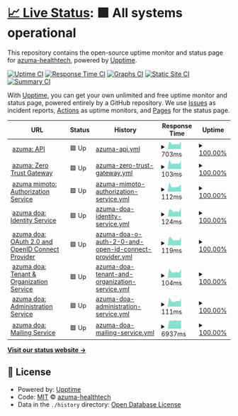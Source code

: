 # [📈 Live Status](https://status.dev.azuma-health.tech): <!--live status--> **🟩 All systems operational**

This repository contains the open-source uptime monitor and status page for [azuma-healthtech](https://status.dev.azuma-health.tech), powered by [Upptime](https://github.com/upptime/upptime).

[![Uptime CI](https://github.com/azuma-healthtech/uptime-dev/workflows/Uptime%20CI/badge.svg)](https://github.com/azuma-healthtech/uptime-dev/actions?query=workflow%3A%22Uptime+CI%22)
[![Response Time CI](https://github.com/azuma-healthtech/uptime-dev/workflows/Response%20Time%20CI/badge.svg)](https://github.com/azuma-healthtech/uptime-dev/actions?query=workflow%3A%22Response+Time+CI%22)
[![Graphs CI](https://github.com/azuma-healthtech/uptime-dev/workflows/Graphs%20CI/badge.svg)](https://github.com/azuma-healthtech/uptime-dev/actions?query=workflow%3A%22Graphs+CI%22)
[![Static Site CI](https://github.com/azuma-healthtech/uptime-dev/workflows/Static%20Site%20CI/badge.svg)](https://github.com/azuma-healthtech/uptime-dev/actions?query=workflow%3A%22Static+Site+CI%22)
[![Summary CI](https://github.com/azuma-healthtech/uptime-dev/workflows/Summary%20CI/badge.svg)](https://github.com/azuma-healthtech/uptime-dev/actions?query=workflow%3A%22Summary+CI%22)

With [Upptime](https://upptime.js.org), you can get your own unlimited and free uptime monitor and status page, powered entirely by a GitHub repository. We use [Issues](https://github.com/azuma-healthtech/uptime-dev/issues) as incident reports, [Actions](https://github.com/azuma-healthtech/uptime-dev/actions) as uptime monitors, and [Pages](https://status.dev.azuma-health.tech) for the status page.

<!--start: status pages-->
<!-- This summary is generated by Upptime (https://github.com/upptime/upptime) -->
<!-- Do not edit this manually, your changes will be overwritten -->
<!-- prettier-ignore -->
| URL | Status | History | Response Time | Uptime |
| --- | ------ | ------- | ------------- | ------ |
| <img alt="" src="https://icons.duckduckgo.com/ip3/develop.azuma-health.tech.ico" height="13"> [azuma: API](https://develop.azuma-health.tech/health/doa-gateway) | 🟩 Up | [azuma-api.yml](https://github.com/azuma-healthtech-public/uptime-dev/commits/HEAD/history/azuma-api.yml) | <details><summary><img alt="Response time graph" src="./graphs/azuma-api/response-time-week.png" height="20"> 703ms</summary><br><a href="https://status.dev.azuma-health.tech/history/azuma-api"><img alt="Response time 9604" src="https://img.shields.io/endpoint?url=https%3A%2F%2Fraw.githubusercontent.com%2Fazuma-healthtech-public%2Fuptime-dev%2FHEAD%2Fapi%2Fazuma-api%2Fresponse-time.json"></a><br><a href="https://status.dev.azuma-health.tech/history/azuma-api"><img alt="24-hour response time 650" src="https://img.shields.io/endpoint?url=https%3A%2F%2Fraw.githubusercontent.com%2Fazuma-healthtech-public%2Fuptime-dev%2FHEAD%2Fapi%2Fazuma-api%2Fresponse-time-day.json"></a><br><a href="https://status.dev.azuma-health.tech/history/azuma-api"><img alt="7-day response time 703" src="https://img.shields.io/endpoint?url=https%3A%2F%2Fraw.githubusercontent.com%2Fazuma-healthtech-public%2Fuptime-dev%2FHEAD%2Fapi%2Fazuma-api%2Fresponse-time-week.json"></a><br><a href="https://status.dev.azuma-health.tech/history/azuma-api"><img alt="30-day response time 778" src="https://img.shields.io/endpoint?url=https%3A%2F%2Fraw.githubusercontent.com%2Fazuma-healthtech-public%2Fuptime-dev%2FHEAD%2Fapi%2Fazuma-api%2Fresponse-time-month.json"></a><br><a href="https://status.dev.azuma-health.tech/history/azuma-api"><img alt="1-year response time 7268" src="https://img.shields.io/endpoint?url=https%3A%2F%2Fraw.githubusercontent.com%2Fazuma-healthtech-public%2Fuptime-dev%2FHEAD%2Fapi%2Fazuma-api%2Fresponse-time-year.json"></a></details> | <details><summary><a href="https://status.dev.azuma-health.tech/history/azuma-api">100.00%</a></summary><a href="https://status.dev.azuma-health.tech/history/azuma-api"><img alt="All-time uptime 98.41%" src="https://img.shields.io/endpoint?url=https%3A%2F%2Fraw.githubusercontent.com%2Fazuma-healthtech-public%2Fuptime-dev%2FHEAD%2Fapi%2Fazuma-api%2Fuptime.json"></a><br><a href="https://status.dev.azuma-health.tech/history/azuma-api"><img alt="24-hour uptime 100.00%" src="https://img.shields.io/endpoint?url=https%3A%2F%2Fraw.githubusercontent.com%2Fazuma-healthtech-public%2Fuptime-dev%2FHEAD%2Fapi%2Fazuma-api%2Fuptime-day.json"></a><br><a href="https://status.dev.azuma-health.tech/history/azuma-api"><img alt="7-day uptime 100.00%" src="https://img.shields.io/endpoint?url=https%3A%2F%2Fraw.githubusercontent.com%2Fazuma-healthtech-public%2Fuptime-dev%2FHEAD%2Fapi%2Fazuma-api%2Fuptime-week.json"></a><br><a href="https://status.dev.azuma-health.tech/history/azuma-api"><img alt="30-day uptime 100.00%" src="https://img.shields.io/endpoint?url=https%3A%2F%2Fraw.githubusercontent.com%2Fazuma-healthtech-public%2Fuptime-dev%2FHEAD%2Fapi%2Fazuma-api%2Fuptime-month.json"></a><br><a href="https://status.dev.azuma-health.tech/history/azuma-api"><img alt="1-year uptime 97.33%" src="https://img.shields.io/endpoint?url=https%3A%2F%2Fraw.githubusercontent.com%2Fazuma-healthtech-public%2Fuptime-dev%2FHEAD%2Fapi%2Fazuma-api%2Fuptime-year.json"></a></details>
| <img alt="" src="https://icons.duckduckgo.com/ip3/develop.azuma-health.tech.ico" height="13"> [azuma: Zero Trust Gateway](https://develop.azuma-health.tech/health/gateway) | 🟩 Up | [azuma-zero-trust-gateway.yml](https://github.com/azuma-healthtech-public/uptime-dev/commits/HEAD/history/azuma-zero-trust-gateway.yml) | <details><summary><img alt="Response time graph" src="./graphs/azuma-zero-trust-gateway/response-time-week.png" height="20"> 103ms</summary><br><a href="https://status.dev.azuma-health.tech/history/azuma-zero-trust-gateway"><img alt="Response time 105" src="https://img.shields.io/endpoint?url=https%3A%2F%2Fraw.githubusercontent.com%2Fazuma-healthtech-public%2Fuptime-dev%2FHEAD%2Fapi%2Fazuma-zero-trust-gateway%2Fresponse-time.json"></a><br><a href="https://status.dev.azuma-health.tech/history/azuma-zero-trust-gateway"><img alt="24-hour response time 95" src="https://img.shields.io/endpoint?url=https%3A%2F%2Fraw.githubusercontent.com%2Fazuma-healthtech-public%2Fuptime-dev%2FHEAD%2Fapi%2Fazuma-zero-trust-gateway%2Fresponse-time-day.json"></a><br><a href="https://status.dev.azuma-health.tech/history/azuma-zero-trust-gateway"><img alt="7-day response time 103" src="https://img.shields.io/endpoint?url=https%3A%2F%2Fraw.githubusercontent.com%2Fazuma-healthtech-public%2Fuptime-dev%2FHEAD%2Fapi%2Fazuma-zero-trust-gateway%2Fresponse-time-week.json"></a><br><a href="https://status.dev.azuma-health.tech/history/azuma-zero-trust-gateway"><img alt="30-day response time 114" src="https://img.shields.io/endpoint?url=https%3A%2F%2Fraw.githubusercontent.com%2Fazuma-healthtech-public%2Fuptime-dev%2FHEAD%2Fapi%2Fazuma-zero-trust-gateway%2Fresponse-time-month.json"></a><br><a href="https://status.dev.azuma-health.tech/history/azuma-zero-trust-gateway"><img alt="1-year response time 108" src="https://img.shields.io/endpoint?url=https%3A%2F%2Fraw.githubusercontent.com%2Fazuma-healthtech-public%2Fuptime-dev%2FHEAD%2Fapi%2Fazuma-zero-trust-gateway%2Fresponse-time-year.json"></a></details> | <details><summary><a href="https://status.dev.azuma-health.tech/history/azuma-zero-trust-gateway">100.00%</a></summary><a href="https://status.dev.azuma-health.tech/history/azuma-zero-trust-gateway"><img alt="All-time uptime 98.08%" src="https://img.shields.io/endpoint?url=https%3A%2F%2Fraw.githubusercontent.com%2Fazuma-healthtech-public%2Fuptime-dev%2FHEAD%2Fapi%2Fazuma-zero-trust-gateway%2Fuptime.json"></a><br><a href="https://status.dev.azuma-health.tech/history/azuma-zero-trust-gateway"><img alt="24-hour uptime 100.00%" src="https://img.shields.io/endpoint?url=https%3A%2F%2Fraw.githubusercontent.com%2Fazuma-healthtech-public%2Fuptime-dev%2FHEAD%2Fapi%2Fazuma-zero-trust-gateway%2Fuptime-day.json"></a><br><a href="https://status.dev.azuma-health.tech/history/azuma-zero-trust-gateway"><img alt="7-day uptime 100.00%" src="https://img.shields.io/endpoint?url=https%3A%2F%2Fraw.githubusercontent.com%2Fazuma-healthtech-public%2Fuptime-dev%2FHEAD%2Fapi%2Fazuma-zero-trust-gateway%2Fuptime-week.json"></a><br><a href="https://status.dev.azuma-health.tech/history/azuma-zero-trust-gateway"><img alt="30-day uptime 100.00%" src="https://img.shields.io/endpoint?url=https%3A%2F%2Fraw.githubusercontent.com%2Fazuma-healthtech-public%2Fuptime-dev%2FHEAD%2Fapi%2Fazuma-zero-trust-gateway%2Fuptime-month.json"></a><br><a href="https://status.dev.azuma-health.tech/history/azuma-zero-trust-gateway"><img alt="1-year uptime 100.00%" src="https://img.shields.io/endpoint?url=https%3A%2F%2Fraw.githubusercontent.com%2Fazuma-healthtech-public%2Fuptime-dev%2FHEAD%2Fapi%2Fazuma-zero-trust-gateway%2Fuptime-year.json"></a></details>
| <img alt="" src="https://icons.duckduckgo.com/ip3/develop.azuma-health.tech.ico" height="13"> [azuma mimoto: Authorization Service](https://develop.azuma-health.tech/health/mimoto-auth) | 🟩 Up | [azuma-mimoto-authorization-service.yml](https://github.com/azuma-healthtech-public/uptime-dev/commits/HEAD/history/azuma-mimoto-authorization-service.yml) | <details><summary><img alt="Response time graph" src="./graphs/azuma-mimoto-authorization-service/response-time-week.png" height="20"> 112ms</summary><br><a href="https://status.dev.azuma-health.tech/history/azuma-mimoto-authorization-service"><img alt="Response time 257" src="https://img.shields.io/endpoint?url=https%3A%2F%2Fraw.githubusercontent.com%2Fazuma-healthtech-public%2Fuptime-dev%2FHEAD%2Fapi%2Fazuma-mimoto-authorization-service%2Fresponse-time.json"></a><br><a href="https://status.dev.azuma-health.tech/history/azuma-mimoto-authorization-service"><img alt="24-hour response time 99" src="https://img.shields.io/endpoint?url=https%3A%2F%2Fraw.githubusercontent.com%2Fazuma-healthtech-public%2Fuptime-dev%2FHEAD%2Fapi%2Fazuma-mimoto-authorization-service%2Fresponse-time-day.json"></a><br><a href="https://status.dev.azuma-health.tech/history/azuma-mimoto-authorization-service"><img alt="7-day response time 112" src="https://img.shields.io/endpoint?url=https%3A%2F%2Fraw.githubusercontent.com%2Fazuma-healthtech-public%2Fuptime-dev%2FHEAD%2Fapi%2Fazuma-mimoto-authorization-service%2Fresponse-time-week.json"></a><br><a href="https://status.dev.azuma-health.tech/history/azuma-mimoto-authorization-service"><img alt="30-day response time 132" src="https://img.shields.io/endpoint?url=https%3A%2F%2Fraw.githubusercontent.com%2Fazuma-healthtech-public%2Fuptime-dev%2FHEAD%2Fapi%2Fazuma-mimoto-authorization-service%2Fresponse-time-month.json"></a><br><a href="https://status.dev.azuma-health.tech/history/azuma-mimoto-authorization-service"><img alt="1-year response time 150" src="https://img.shields.io/endpoint?url=https%3A%2F%2Fraw.githubusercontent.com%2Fazuma-healthtech-public%2Fuptime-dev%2FHEAD%2Fapi%2Fazuma-mimoto-authorization-service%2Fresponse-time-year.json"></a></details> | <details><summary><a href="https://status.dev.azuma-health.tech/history/azuma-mimoto-authorization-service">100.00%</a></summary><a href="https://status.dev.azuma-health.tech/history/azuma-mimoto-authorization-service"><img alt="All-time uptime 100.00%" src="https://img.shields.io/endpoint?url=https%3A%2F%2Fraw.githubusercontent.com%2Fazuma-healthtech-public%2Fuptime-dev%2FHEAD%2Fapi%2Fazuma-mimoto-authorization-service%2Fuptime.json"></a><br><a href="https://status.dev.azuma-health.tech/history/azuma-mimoto-authorization-service"><img alt="24-hour uptime 100.00%" src="https://img.shields.io/endpoint?url=https%3A%2F%2Fraw.githubusercontent.com%2Fazuma-healthtech-public%2Fuptime-dev%2FHEAD%2Fapi%2Fazuma-mimoto-authorization-service%2Fuptime-day.json"></a><br><a href="https://status.dev.azuma-health.tech/history/azuma-mimoto-authorization-service"><img alt="7-day uptime 100.00%" src="https://img.shields.io/endpoint?url=https%3A%2F%2Fraw.githubusercontent.com%2Fazuma-healthtech-public%2Fuptime-dev%2FHEAD%2Fapi%2Fazuma-mimoto-authorization-service%2Fuptime-week.json"></a><br><a href="https://status.dev.azuma-health.tech/history/azuma-mimoto-authorization-service"><img alt="30-day uptime 100.00%" src="https://img.shields.io/endpoint?url=https%3A%2F%2Fraw.githubusercontent.com%2Fazuma-healthtech-public%2Fuptime-dev%2FHEAD%2Fapi%2Fazuma-mimoto-authorization-service%2Fuptime-month.json"></a><br><a href="https://status.dev.azuma-health.tech/history/azuma-mimoto-authorization-service"><img alt="1-year uptime 100.00%" src="https://img.shields.io/endpoint?url=https%3A%2F%2Fraw.githubusercontent.com%2Fazuma-healthtech-public%2Fuptime-dev%2FHEAD%2Fapi%2Fazuma-mimoto-authorization-service%2Fuptime-year.json"></a></details>
| <img alt="" src="https://icons.duckduckgo.com/ip3/develop.azuma-health.tech.ico" height="13"> [azuma doa: Identity Service](https://develop.azuma-health.tech/health/doa-idp) | 🟩 Up | [azuma-doa-identity-service.yml](https://github.com/azuma-healthtech-public/uptime-dev/commits/HEAD/history/azuma-doa-identity-service.yml) | <details><summary><img alt="Response time graph" src="./graphs/azuma-doa-identity-service/response-time-week.png" height="20"> 124ms</summary><br><a href="https://status.dev.azuma-health.tech/history/azuma-doa-identity-service"><img alt="Response time 5122" src="https://img.shields.io/endpoint?url=https%3A%2F%2Fraw.githubusercontent.com%2Fazuma-healthtech-public%2Fuptime-dev%2FHEAD%2Fapi%2Fazuma-doa-identity-service%2Fresponse-time.json"></a><br><a href="https://status.dev.azuma-health.tech/history/azuma-doa-identity-service"><img alt="24-hour response time 99" src="https://img.shields.io/endpoint?url=https%3A%2F%2Fraw.githubusercontent.com%2Fazuma-healthtech-public%2Fuptime-dev%2FHEAD%2Fapi%2Fazuma-doa-identity-service%2Fresponse-time-day.json"></a><br><a href="https://status.dev.azuma-health.tech/history/azuma-doa-identity-service"><img alt="7-day response time 124" src="https://img.shields.io/endpoint?url=https%3A%2F%2Fraw.githubusercontent.com%2Fazuma-healthtech-public%2Fuptime-dev%2FHEAD%2Fapi%2Fazuma-doa-identity-service%2Fresponse-time-week.json"></a><br><a href="https://status.dev.azuma-health.tech/history/azuma-doa-identity-service"><img alt="30-day response time 136" src="https://img.shields.io/endpoint?url=https%3A%2F%2Fraw.githubusercontent.com%2Fazuma-healthtech-public%2Fuptime-dev%2FHEAD%2Fapi%2Fazuma-doa-identity-service%2Fresponse-time-month.json"></a><br><a href="https://status.dev.azuma-health.tech/history/azuma-doa-identity-service"><img alt="1-year response time 3882" src="https://img.shields.io/endpoint?url=https%3A%2F%2Fraw.githubusercontent.com%2Fazuma-healthtech-public%2Fuptime-dev%2FHEAD%2Fapi%2Fazuma-doa-identity-service%2Fresponse-time-year.json"></a></details> | <details><summary><a href="https://status.dev.azuma-health.tech/history/azuma-doa-identity-service">100.00%</a></summary><a href="https://status.dev.azuma-health.tech/history/azuma-doa-identity-service"><img alt="All-time uptime 97.88%" src="https://img.shields.io/endpoint?url=https%3A%2F%2Fraw.githubusercontent.com%2Fazuma-healthtech-public%2Fuptime-dev%2FHEAD%2Fapi%2Fazuma-doa-identity-service%2Fuptime.json"></a><br><a href="https://status.dev.azuma-health.tech/history/azuma-doa-identity-service"><img alt="24-hour uptime 100.00%" src="https://img.shields.io/endpoint?url=https%3A%2F%2Fraw.githubusercontent.com%2Fazuma-healthtech-public%2Fuptime-dev%2FHEAD%2Fapi%2Fazuma-doa-identity-service%2Fuptime-day.json"></a><br><a href="https://status.dev.azuma-health.tech/history/azuma-doa-identity-service"><img alt="7-day uptime 100.00%" src="https://img.shields.io/endpoint?url=https%3A%2F%2Fraw.githubusercontent.com%2Fazuma-healthtech-public%2Fuptime-dev%2FHEAD%2Fapi%2Fazuma-doa-identity-service%2Fuptime-week.json"></a><br><a href="https://status.dev.azuma-health.tech/history/azuma-doa-identity-service"><img alt="30-day uptime 100.00%" src="https://img.shields.io/endpoint?url=https%3A%2F%2Fraw.githubusercontent.com%2Fazuma-healthtech-public%2Fuptime-dev%2FHEAD%2Fapi%2Fazuma-doa-identity-service%2Fuptime-month.json"></a><br><a href="https://status.dev.azuma-health.tech/history/azuma-doa-identity-service"><img alt="1-year uptime 100.00%" src="https://img.shields.io/endpoint?url=https%3A%2F%2Fraw.githubusercontent.com%2Fazuma-healthtech-public%2Fuptime-dev%2FHEAD%2Fapi%2Fazuma-doa-identity-service%2Fuptime-year.json"></a></details>
| <img alt="" src="https://icons.duckduckgo.com/ip3/develop.azuma-health.tech.ico" height="13"> [azuma doa: OAuth 2.0 and OpenID Connect Provider](https://develop.azuma-health.tech/health/doa-oidc) | 🟩 Up | [azuma-doa-o-auth-2-0-and-open-id-connect-provider.yml](https://github.com/azuma-healthtech-public/uptime-dev/commits/HEAD/history/azuma-doa-o-auth-2-0-and-open-id-connect-provider.yml) | <details><summary><img alt="Response time graph" src="./graphs/azuma-doa-o-auth-2-0-and-open-id-connect-provider/response-time-week.png" height="20"> 119ms</summary><br><a href="https://status.dev.azuma-health.tech/history/azuma-doa-o-auth-2-0-and-open-id-connect-provider"><img alt="Response time 3099" src="https://img.shields.io/endpoint?url=https%3A%2F%2Fraw.githubusercontent.com%2Fazuma-healthtech-public%2Fuptime-dev%2FHEAD%2Fapi%2Fazuma-doa-o-auth-2-0-and-open-id-connect-provider%2Fresponse-time.json"></a><br><a href="https://status.dev.azuma-health.tech/history/azuma-doa-o-auth-2-0-and-open-id-connect-provider"><img alt="24-hour response time 124" src="https://img.shields.io/endpoint?url=https%3A%2F%2Fraw.githubusercontent.com%2Fazuma-healthtech-public%2Fuptime-dev%2FHEAD%2Fapi%2Fazuma-doa-o-auth-2-0-and-open-id-connect-provider%2Fresponse-time-day.json"></a><br><a href="https://status.dev.azuma-health.tech/history/azuma-doa-o-auth-2-0-and-open-id-connect-provider"><img alt="7-day response time 119" src="https://img.shields.io/endpoint?url=https%3A%2F%2Fraw.githubusercontent.com%2Fazuma-healthtech-public%2Fuptime-dev%2FHEAD%2Fapi%2Fazuma-doa-o-auth-2-0-and-open-id-connect-provider%2Fresponse-time-week.json"></a><br><a href="https://status.dev.azuma-health.tech/history/azuma-doa-o-auth-2-0-and-open-id-connect-provider"><img alt="30-day response time 134" src="https://img.shields.io/endpoint?url=https%3A%2F%2Fraw.githubusercontent.com%2Fazuma-healthtech-public%2Fuptime-dev%2FHEAD%2Fapi%2Fazuma-doa-o-auth-2-0-and-open-id-connect-provider%2Fresponse-time-month.json"></a><br><a href="https://status.dev.azuma-health.tech/history/azuma-doa-o-auth-2-0-and-open-id-connect-provider"><img alt="1-year response time 2366" src="https://img.shields.io/endpoint?url=https%3A%2F%2Fraw.githubusercontent.com%2Fazuma-healthtech-public%2Fuptime-dev%2FHEAD%2Fapi%2Fazuma-doa-o-auth-2-0-and-open-id-connect-provider%2Fresponse-time-year.json"></a></details> | <details><summary><a href="https://status.dev.azuma-health.tech/history/azuma-doa-o-auth-2-0-and-open-id-connect-provider">100.00%</a></summary><a href="https://status.dev.azuma-health.tech/history/azuma-doa-o-auth-2-0-and-open-id-connect-provider"><img alt="All-time uptime 97.93%" src="https://img.shields.io/endpoint?url=https%3A%2F%2Fraw.githubusercontent.com%2Fazuma-healthtech-public%2Fuptime-dev%2FHEAD%2Fapi%2Fazuma-doa-o-auth-2-0-and-open-id-connect-provider%2Fuptime.json"></a><br><a href="https://status.dev.azuma-health.tech/history/azuma-doa-o-auth-2-0-and-open-id-connect-provider"><img alt="24-hour uptime 100.00%" src="https://img.shields.io/endpoint?url=https%3A%2F%2Fraw.githubusercontent.com%2Fazuma-healthtech-public%2Fuptime-dev%2FHEAD%2Fapi%2Fazuma-doa-o-auth-2-0-and-open-id-connect-provider%2Fuptime-day.json"></a><br><a href="https://status.dev.azuma-health.tech/history/azuma-doa-o-auth-2-0-and-open-id-connect-provider"><img alt="7-day uptime 100.00%" src="https://img.shields.io/endpoint?url=https%3A%2F%2Fraw.githubusercontent.com%2Fazuma-healthtech-public%2Fuptime-dev%2FHEAD%2Fapi%2Fazuma-doa-o-auth-2-0-and-open-id-connect-provider%2Fuptime-week.json"></a><br><a href="https://status.dev.azuma-health.tech/history/azuma-doa-o-auth-2-0-and-open-id-connect-provider"><img alt="30-day uptime 100.00%" src="https://img.shields.io/endpoint?url=https%3A%2F%2Fraw.githubusercontent.com%2Fazuma-healthtech-public%2Fuptime-dev%2FHEAD%2Fapi%2Fazuma-doa-o-auth-2-0-and-open-id-connect-provider%2Fuptime-month.json"></a><br><a href="https://status.dev.azuma-health.tech/history/azuma-doa-o-auth-2-0-and-open-id-connect-provider"><img alt="1-year uptime 100.00%" src="https://img.shields.io/endpoint?url=https%3A%2F%2Fraw.githubusercontent.com%2Fazuma-healthtech-public%2Fuptime-dev%2FHEAD%2Fapi%2Fazuma-doa-o-auth-2-0-and-open-id-connect-provider%2Fuptime-year.json"></a></details>
| <img alt="" src="https://icons.duckduckgo.com/ip3/develop.azuma-health.tech.ico" height="13"> [azuma doa: Tenant & Organization Service](https://develop.azuma-health.tech/health/doa-organization) | 🟩 Up | [azuma-doa-tenant-and-organization-service.yml](https://github.com/azuma-healthtech-public/uptime-dev/commits/HEAD/history/azuma-doa-tenant-and-organization-service.yml) | <details><summary><img alt="Response time graph" src="./graphs/azuma-doa-tenant-and-organization-service/response-time-week.png" height="20"> 104ms</summary><br><a href="https://status.dev.azuma-health.tech/history/azuma-doa-tenant-and-organization-service"><img alt="Response time 106" src="https://img.shields.io/endpoint?url=https%3A%2F%2Fraw.githubusercontent.com%2Fazuma-healthtech-public%2Fuptime-dev%2FHEAD%2Fapi%2Fazuma-doa-tenant-and-organization-service%2Fresponse-time.json"></a><br><a href="https://status.dev.azuma-health.tech/history/azuma-doa-tenant-and-organization-service"><img alt="24-hour response time 95" src="https://img.shields.io/endpoint?url=https%3A%2F%2Fraw.githubusercontent.com%2Fazuma-healthtech-public%2Fuptime-dev%2FHEAD%2Fapi%2Fazuma-doa-tenant-and-organization-service%2Fresponse-time-day.json"></a><br><a href="https://status.dev.azuma-health.tech/history/azuma-doa-tenant-and-organization-service"><img alt="7-day response time 104" src="https://img.shields.io/endpoint?url=https%3A%2F%2Fraw.githubusercontent.com%2Fazuma-healthtech-public%2Fuptime-dev%2FHEAD%2Fapi%2Fazuma-doa-tenant-and-organization-service%2Fresponse-time-week.json"></a><br><a href="https://status.dev.azuma-health.tech/history/azuma-doa-tenant-and-organization-service"><img alt="30-day response time 114" src="https://img.shields.io/endpoint?url=https%3A%2F%2Fraw.githubusercontent.com%2Fazuma-healthtech-public%2Fuptime-dev%2FHEAD%2Fapi%2Fazuma-doa-tenant-and-organization-service%2Fresponse-time-month.json"></a><br><a href="https://status.dev.azuma-health.tech/history/azuma-doa-tenant-and-organization-service"><img alt="1-year response time 109" src="https://img.shields.io/endpoint?url=https%3A%2F%2Fraw.githubusercontent.com%2Fazuma-healthtech-public%2Fuptime-dev%2FHEAD%2Fapi%2Fazuma-doa-tenant-and-organization-service%2Fresponse-time-year.json"></a></details> | <details><summary><a href="https://status.dev.azuma-health.tech/history/azuma-doa-tenant-and-organization-service">100.00%</a></summary><a href="https://status.dev.azuma-health.tech/history/azuma-doa-tenant-and-organization-service"><img alt="All-time uptime 100.00%" src="https://img.shields.io/endpoint?url=https%3A%2F%2Fraw.githubusercontent.com%2Fazuma-healthtech-public%2Fuptime-dev%2FHEAD%2Fapi%2Fazuma-doa-tenant-and-organization-service%2Fuptime.json"></a><br><a href="https://status.dev.azuma-health.tech/history/azuma-doa-tenant-and-organization-service"><img alt="24-hour uptime 100.00%" src="https://img.shields.io/endpoint?url=https%3A%2F%2Fraw.githubusercontent.com%2Fazuma-healthtech-public%2Fuptime-dev%2FHEAD%2Fapi%2Fazuma-doa-tenant-and-organization-service%2Fuptime-day.json"></a><br><a href="https://status.dev.azuma-health.tech/history/azuma-doa-tenant-and-organization-service"><img alt="7-day uptime 100.00%" src="https://img.shields.io/endpoint?url=https%3A%2F%2Fraw.githubusercontent.com%2Fazuma-healthtech-public%2Fuptime-dev%2FHEAD%2Fapi%2Fazuma-doa-tenant-and-organization-service%2Fuptime-week.json"></a><br><a href="https://status.dev.azuma-health.tech/history/azuma-doa-tenant-and-organization-service"><img alt="30-day uptime 100.00%" src="https://img.shields.io/endpoint?url=https%3A%2F%2Fraw.githubusercontent.com%2Fazuma-healthtech-public%2Fuptime-dev%2FHEAD%2Fapi%2Fazuma-doa-tenant-and-organization-service%2Fuptime-month.json"></a><br><a href="https://status.dev.azuma-health.tech/history/azuma-doa-tenant-and-organization-service"><img alt="1-year uptime 100.00%" src="https://img.shields.io/endpoint?url=https%3A%2F%2Fraw.githubusercontent.com%2Fazuma-healthtech-public%2Fuptime-dev%2FHEAD%2Fapi%2Fazuma-doa-tenant-and-organization-service%2Fuptime-year.json"></a></details>
| <img alt="" src="https://icons.duckduckgo.com/ip3/develop.azuma-health.tech.ico" height="13"> [azuma doa: Administration Service](https://develop.azuma-health.tech/health/doa-admin) | 🟩 Up | [azuma-doa-administration-service.yml](https://github.com/azuma-healthtech-public/uptime-dev/commits/HEAD/history/azuma-doa-administration-service.yml) | <details><summary><img alt="Response time graph" src="./graphs/azuma-doa-administration-service/response-time-week.png" height="20"> 111ms</summary><br><a href="https://status.dev.azuma-health.tech/history/azuma-doa-administration-service"><img alt="Response time 4553" src="https://img.shields.io/endpoint?url=https%3A%2F%2Fraw.githubusercontent.com%2Fazuma-healthtech-public%2Fuptime-dev%2FHEAD%2Fapi%2Fazuma-doa-administration-service%2Fresponse-time.json"></a><br><a href="https://status.dev.azuma-health.tech/history/azuma-doa-administration-service"><img alt="24-hour response time 109" src="https://img.shields.io/endpoint?url=https%3A%2F%2Fraw.githubusercontent.com%2Fazuma-healthtech-public%2Fuptime-dev%2FHEAD%2Fapi%2Fazuma-doa-administration-service%2Fresponse-time-day.json"></a><br><a href="https://status.dev.azuma-health.tech/history/azuma-doa-administration-service"><img alt="7-day response time 111" src="https://img.shields.io/endpoint?url=https%3A%2F%2Fraw.githubusercontent.com%2Fazuma-healthtech-public%2Fuptime-dev%2FHEAD%2Fapi%2Fazuma-doa-administration-service%2Fresponse-time-week.json"></a><br><a href="https://status.dev.azuma-health.tech/history/azuma-doa-administration-service"><img alt="30-day response time 129" src="https://img.shields.io/endpoint?url=https%3A%2F%2Fraw.githubusercontent.com%2Fazuma-healthtech-public%2Fuptime-dev%2FHEAD%2Fapi%2Fazuma-doa-administration-service%2Fresponse-time-month.json"></a><br><a href="https://status.dev.azuma-health.tech/history/azuma-doa-administration-service"><img alt="1-year response time 3575" src="https://img.shields.io/endpoint?url=https%3A%2F%2Fraw.githubusercontent.com%2Fazuma-healthtech-public%2Fuptime-dev%2FHEAD%2Fapi%2Fazuma-doa-administration-service%2Fresponse-time-year.json"></a></details> | <details><summary><a href="https://status.dev.azuma-health.tech/history/azuma-doa-administration-service">100.00%</a></summary><a href="https://status.dev.azuma-health.tech/history/azuma-doa-administration-service"><img alt="All-time uptime 99.89%" src="https://img.shields.io/endpoint?url=https%3A%2F%2Fraw.githubusercontent.com%2Fazuma-healthtech-public%2Fuptime-dev%2FHEAD%2Fapi%2Fazuma-doa-administration-service%2Fuptime.json"></a><br><a href="https://status.dev.azuma-health.tech/history/azuma-doa-administration-service"><img alt="24-hour uptime 100.00%" src="https://img.shields.io/endpoint?url=https%3A%2F%2Fraw.githubusercontent.com%2Fazuma-healthtech-public%2Fuptime-dev%2FHEAD%2Fapi%2Fazuma-doa-administration-service%2Fuptime-day.json"></a><br><a href="https://status.dev.azuma-health.tech/history/azuma-doa-administration-service"><img alt="7-day uptime 100.00%" src="https://img.shields.io/endpoint?url=https%3A%2F%2Fraw.githubusercontent.com%2Fazuma-healthtech-public%2Fuptime-dev%2FHEAD%2Fapi%2Fazuma-doa-administration-service%2Fuptime-week.json"></a><br><a href="https://status.dev.azuma-health.tech/history/azuma-doa-administration-service"><img alt="30-day uptime 100.00%" src="https://img.shields.io/endpoint?url=https%3A%2F%2Fraw.githubusercontent.com%2Fazuma-healthtech-public%2Fuptime-dev%2FHEAD%2Fapi%2Fazuma-doa-administration-service%2Fuptime-month.json"></a><br><a href="https://status.dev.azuma-health.tech/history/azuma-doa-administration-service"><img alt="1-year uptime 99.91%" src="https://img.shields.io/endpoint?url=https%3A%2F%2Fraw.githubusercontent.com%2Fazuma-healthtech-public%2Fuptime-dev%2FHEAD%2Fapi%2Fazuma-doa-administration-service%2Fuptime-year.json"></a></details>
| <img alt="" src="https://icons.duckduckgo.com/ip3/develop.azuma-health.tech.ico" height="13"> [azuma doa: Mailing Service](https://develop.azuma-health.tech/health/doa-mailing) | 🟩 Up | [azuma-doa-mailing-service.yml](https://github.com/azuma-healthtech-public/uptime-dev/commits/HEAD/history/azuma-doa-mailing-service.yml) | <details><summary><img alt="Response time graph" src="./graphs/azuma-doa-mailing-service/response-time-week.png" height="20"> 6937ms</summary><br><a href="https://status.dev.azuma-health.tech/history/azuma-doa-mailing-service"><img alt="Response time 7389" src="https://img.shields.io/endpoint?url=https%3A%2F%2Fraw.githubusercontent.com%2Fazuma-healthtech-public%2Fuptime-dev%2FHEAD%2Fapi%2Fazuma-doa-mailing-service%2Fresponse-time.json"></a><br><a href="https://status.dev.azuma-health.tech/history/azuma-doa-mailing-service"><img alt="24-hour response time 9915" src="https://img.shields.io/endpoint?url=https%3A%2F%2Fraw.githubusercontent.com%2Fazuma-healthtech-public%2Fuptime-dev%2FHEAD%2Fapi%2Fazuma-doa-mailing-service%2Fresponse-time-day.json"></a><br><a href="https://status.dev.azuma-health.tech/history/azuma-doa-mailing-service"><img alt="7-day response time 6937" src="https://img.shields.io/endpoint?url=https%3A%2F%2Fraw.githubusercontent.com%2Fazuma-healthtech-public%2Fuptime-dev%2FHEAD%2Fapi%2Fazuma-doa-mailing-service%2Fresponse-time-week.json"></a><br><a href="https://status.dev.azuma-health.tech/history/azuma-doa-mailing-service"><img alt="30-day response time 6688" src="https://img.shields.io/endpoint?url=https%3A%2F%2Fraw.githubusercontent.com%2Fazuma-healthtech-public%2Fuptime-dev%2FHEAD%2Fapi%2Fazuma-doa-mailing-service%2Fresponse-time-month.json"></a><br><a href="https://status.dev.azuma-health.tech/history/azuma-doa-mailing-service"><img alt="1-year response time 7342" src="https://img.shields.io/endpoint?url=https%3A%2F%2Fraw.githubusercontent.com%2Fazuma-healthtech-public%2Fuptime-dev%2FHEAD%2Fapi%2Fazuma-doa-mailing-service%2Fresponse-time-year.json"></a></details> | <details><summary><a href="https://status.dev.azuma-health.tech/history/azuma-doa-mailing-service">100.00%</a></summary><a href="https://status.dev.azuma-health.tech/history/azuma-doa-mailing-service"><img alt="All-time uptime 98.51%" src="https://img.shields.io/endpoint?url=https%3A%2F%2Fraw.githubusercontent.com%2Fazuma-healthtech-public%2Fuptime-dev%2FHEAD%2Fapi%2Fazuma-doa-mailing-service%2Fuptime.json"></a><br><a href="https://status.dev.azuma-health.tech/history/azuma-doa-mailing-service"><img alt="24-hour uptime 100.00%" src="https://img.shields.io/endpoint?url=https%3A%2F%2Fraw.githubusercontent.com%2Fazuma-healthtech-public%2Fuptime-dev%2FHEAD%2Fapi%2Fazuma-doa-mailing-service%2Fuptime-day.json"></a><br><a href="https://status.dev.azuma-health.tech/history/azuma-doa-mailing-service"><img alt="7-day uptime 100.00%" src="https://img.shields.io/endpoint?url=https%3A%2F%2Fraw.githubusercontent.com%2Fazuma-healthtech-public%2Fuptime-dev%2FHEAD%2Fapi%2Fazuma-doa-mailing-service%2Fuptime-week.json"></a><br><a href="https://status.dev.azuma-health.tech/history/azuma-doa-mailing-service"><img alt="30-day uptime 100.00%" src="https://img.shields.io/endpoint?url=https%3A%2F%2Fraw.githubusercontent.com%2Fazuma-healthtech-public%2Fuptime-dev%2FHEAD%2Fapi%2Fazuma-doa-mailing-service%2Fuptime-month.json"></a><br><a href="https://status.dev.azuma-health.tech/history/azuma-doa-mailing-service"><img alt="1-year uptime 97.27%" src="https://img.shields.io/endpoint?url=https%3A%2F%2Fraw.githubusercontent.com%2Fazuma-healthtech-public%2Fuptime-dev%2FHEAD%2Fapi%2Fazuma-doa-mailing-service%2Fuptime-year.json"></a></details>

<!--end: status pages-->

[**Visit our status website →**](https://status.dev.azuma-health.tech)

## 📄 License

- Powered by: [Upptime](https://github.com/upptime/upptime)
- Code: [MIT](./LICENSE) © [azuma-healthtech](https://status.dev.azuma-health.tech)
- Data in the `./history` directory: [Open Database License](https://opendatacommons.org/licenses/odbl/1-0/)
